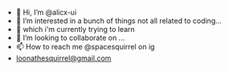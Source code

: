 - 👋 Hi, I’m @alicx-ui
- 👀 I’m interested in a bunch of things not all related to coding...
- 🌱 which i'm currently trying to learn
- 💞️ I’m looking to collaborate on ...
- 📫 How to reach me @spacesquirrel on ig
- loonathesquirrel@gmail.com

<!---
alicx-ui/alicx-ui is a ✨ special ✨ repository because its `README.md` (this file) appears on your GitHub profile.
You can click the Preview link to take a look at your changes.
--->
